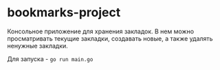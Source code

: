 # bookmarks-project
Консольное приложение для хранения закладок. В нем можно просматривать текущие закладки, создавать новые, а также удалять ненужные закладки.

Для запуска - `go run main.go`
